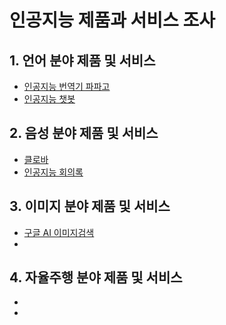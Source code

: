 # 인공지능 제품과 서비스 조사

  ## 1. 언어 분야 제품 및 서비스

  - [인공지능 번역기 파파고](https://github.com/Liebe97/AI_test/blob/school/%ED%8C%8C%ED%8C%8C%EA%B3%A0.ipynb)
  - [인공지능 챗봇](https://github.com/Liebe97/AI_test/blob/school/%EC%9D%B8%EA%B3%B5%EC%A7%80%EB%8A%A5%20%EC%B1%97%EB%B4%87.ipynb)

  ## 2. 음성 분야 제품 및 서비스
  - [클로바](https://github.com/Liebe97/AI_test/blob/school/%ED%81%B4%EB%A1%9C%EB%B0%94.ipynb)
  - [인공지능 회의록](https://github.com/Liebe97/AI_test/blob/school/%ED%9A%8C%EC%9D%98%EB%A1%9D.ipynb)

  ## 3. 이미지 분야 제품 및 서비스
  - [구글 AI 이미지검색](https://github.com/Liebe97/AI_test/blob/school/%EA%B5%AC%EA%B8%80%EC%9D%B4%EB%AF%B8%EC%A7%80%EA%B2%80%EC%83%89.ipynb)
  - 

  ## 4. 자율주행 분야 제품 및 서비스
  - 
  - 
